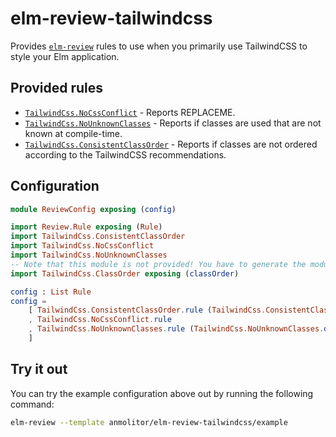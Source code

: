 # elm-review-tailwindcss

Provides [`elm-review`](https://package.elm-lang.org/packages/jfmengels/elm-review/latest/) rules to use when you primarily use TailwindCSS to style your Elm application.

## Provided rules

- [`TailwindCss.NoCssConflict`](https://package.elm-lang.org/packages/anmolitor/elm-review-tailwindcss/1.0.0/TailwindCss-NoCssConflict) - Reports REPLACEME.
- [`TailwindCss.NoUnknownClasses`](https://package.elm-lang.org/packages/anmolitor/elm-review-tailwindcss/1.0.0/TailwindCss-NoUnknownClasses) - Reports if classes are used that are not known at compile-time.
- [`TailwindCss.ConsistentClassOrder`](https://package.elm-lang.org/packages/anmolitor/elm-review-tailwindcss/1.0.0/TailwindCss-ConsistentClassOrder) - Reports if classes are not ordered according to the TailwindCSS recommendations.

## Configuration

```elm
module ReviewConfig exposing (config)

import Review.Rule exposing (Rule)
import TailwindCss.ConsistentClassOrder
import TailwindCss.NoCssConflict
import TailwindCss.NoUnknownClasses
-- Note that this module is not provided! You have to generate the module yourself using postcss and our postcss-plugin.
import TailwindCss.ClassOrder exposing (classOrder)

config : List Rule
config =
    [ TailwindCss.ConsistentClassOrder.rule (TailwindCss.ConsistentClassOrder.defaultConfig classOrder)
    , TailwindCss.NoCssConflict.rule
    , TailwindCss.NoUnknownClasses.rule (TailwindCss.NoUnknownClasses.defaultConfig classOrder)
    ]
```

## Try it out

You can try the example configuration above out by running the following command:

```bash
elm-review --template anmolitor/elm-review-tailwindcss/example
```
